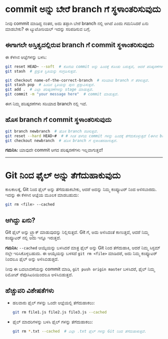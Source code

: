 # commit ಅನ್ನು ಬೇರೆ branch ಗೆ ಸ್ಥಳಾಂತರಿಸುವುದು

ನೀವು commit ಮಾಡಿದ್ದ ನಂತರ, ಅದು ತಪ್ಪಾಗಿ ಬೇರೆ branch ನಲ್ಲಿ ಆಗಿದೆ ಎಂದು ಗಮನಿಸಿದರೆ ಏನು ಮಾಡಬೇಕು?
ಈ ಟ್ಯುಟೋರಿಯಲ್ ಇದನ್ನು ಸರಿಪಡಿಸುವ ಬಗ್ಗೆ.

## ಈಗಾಗಲೇ ಅಸ್ತಿತ್ವದಲ್ಲಿರುವ branch ಗೆ commit ಸ್ಥಳಾಂತರಿಸುವುದು

ಈ ಕೆಳಗಿನ ಆಜ್ಞೆಗಳನ್ನು ಬಳಸಿ:

```bash
git reset HEAD~ --soft  # ಕೊನೆಯ commit ಅನ್ನು ಹಿಂದಕ್ಕೆ ಕೊಂಡು ಬರುತ್ತದೆ, ಆದರೆ ಪರಿಷ್ಕರಣೆಗಳನ್ನು ಉಳಿಸುತ್ತದೆ.
git stash  # ಪ್ರಸ್ತುತ ಸ್ಥಿತಿಯನ್ನು ಸಂಗ್ರಹಿಸುತ್ತದೆ.

git checkout name-of-the-correct-branch  # ಸರಿಯಾದ branch ಗೆ ತೆರಳುತ್ತದೆ.
git stash pop  # ಹಿಂದಿನ ಸ್ಥಿತಿಯನ್ನು ಪುನಃ ಪ್ರಸ್ತಾಪಿಸುತ್ತದೆ.
git add .  # ಎಲ್ಲಾ ಪರಿಷ್ಕರಣೆಗಳನ್ನು stage ಮಾಡುತ್ತದೆ.
git commit -m "your message here"  # commit ಮಾಡುತ್ತದೆ.
```

ಈಗ ನಿಮ್ಮ ಪರಿಷ್ಕರಣೆಗಳು ಸರಿಯಾದ branch ನಲ್ಲಿ ಇವೆ.

## ಹೊಸ branch ಗೆ commit ಸ್ಥಳಾಂತರಿಸುವುದು

```bash
git branch newbranch  # ಹೊಸ branch ರಚಿಸುತ್ತದೆ.
git reset --hard HEAD~#  # # ಗಿಂತ ಹಳೆಯ commit ಗಳನ್ನು ಹಿಂದಕ್ಕೆ ತೆಗೆದುಕೊಳ್ಳುತ್ತದೆ (ಈಗಿನ branch ನಿಂದ ಅಳಿಸಿಬಿಡುತ್ತದೆ!).
git checkout newbranch  # ಹೊಸ branch ಗೆ ಸ್ಥಳಾಂತರವಾಗುತ್ತದೆ.
```

**ಗಮನಿಸಿ:** ಯಾವುದೇ commit ಆಗದ ಪರಿಷ್ಕರಣೆಗಳು ಇಲ್ಲವಾಗುತ್ತವೆ!

---

# Git ನಿಂದ ಫೈಲ್ ಅನ್ನು ತೆಗೆದುಹಾಕುವುದು

ಕಾಲಕಾಲಕ್ಕೆ, Git ನಿಂದ ಫೈಲ್ ಅನ್ನು ತೆಗೆದುಹಾಕಬೇಕು, ಆದರೆ ಅದನ್ನು ನಿಮ್ಮ ಕಂಪ್ಯೂಟರ್ ನಿಂದ ಅಳಿಸಬಾರದು. ಇದನ್ನು ಈ ಕೆಳಗಿನ ಆಜ್ಞೆಯ ಮೂಲಕ ಮಾಡಬಹುದು:

```bash
git rm <file> --cached
```

## ಆಗಿದ್ದು ಏನು?

Git ಫೈಲ್ ಅನ್ನು ಟ್ರ್ಯಾಕ್ ಮಾಡುವುದನ್ನು ನಿಲ್ಲಿಸುತ್ತದೆ. Git ಗೆ, ಅದು ಅಳಿಸಿದಂತೆ ಕಾಣುತ್ತದೆ, ಆದರೆ ನಿಮ್ಮ ಕಂಪ್ಯೂಟರ್ ನಲ್ಲಿ ಅದು ಇನ್ನೂ ಇರುತ್ತದೆ.

**ಗಮನಿಸಿ:** `--cached` ಆಯ್ಕೆಯನ್ನು ಬಳಸಿದರೆ ಮಾತ್ರ ಫೈಲ್ ಅನ್ನು Git ನಿಂದ ತೆಗೆದುಹಾಕಿ, ಆದರೆ ನಿಮ್ಮ ಸಿಸ್ಟಮ್ ನಲ್ಲೇ ಇರಿಸಿಕೊಳ್ಳಬಹುದು. ಈ ಆಯ್ಕೆಯನ್ನು ಬಳಸದೆ `git rm <file>` ಮಾಡಿದರೆ, ಅದು ನಿಮ್ಮ ಕಂಪ್ಯೂಟರ್ ನಿಂದಲೂ ಫೈಲ್ ಅನ್ನು ಅಳಿಸಿಬಿಡುತ್ತದೆ.

ನೀವು ಈ ಬದಲಾವಣೆಯನ್ನು commit ಮಾಡಿ, `git push origin master` ಬಳಸಿದರೆ, ಫೈಲ್ ನಿಮ್ಮ ರಿಮೋಟ್ ರೆಪೊಸಿಟರಿಯಿಂದಲೂ ಅಳಿಸಿಬಿಡುತ್ತದೆ.

## ಹೆಚ್ಚುವರಿ ವಿಶೇಷತೆಗಳು

- ಹಲವಾರು ಫೈಲ್ ಗಳನ್ನು ಒಂದೇ ಆಜ್ಞೆಯಲ್ಲಿ ತೆಗೆದುಹಾಕಲು:

    ```bash
    git rm file1.js file2.js file3.js --cached
    ```

- ಫೈಲ್ ಮಾದರಿಗಳನ್ನು ಬಳಸಿ ಫೈಲ್ ಗಳನ್ನು ತೆಗೆದುಹಾಕಲು:

    ```bash
    git rm *.txt --cached  # ಎಲ್ಲಾ .txt ಫೈಲ್ ಗಳನ್ನು Git ನಿಂದ ತೆಗೆದುಹಾಕುತ್ತದೆ.
    ```
